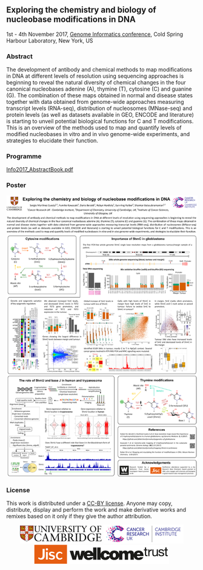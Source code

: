 
## Exploring the chemistry and biology of nucleobase modifications in DNA

1st - 4th November 2017, [Genome Informatics conference](https://meetings.cshl.edu/meetings.aspx?meet=INFO&year=17), Cold Spring Harbour Laboratory, New York, US

### Abstract

The development of antibody and chemical methods to map modifications in DNA at different levels of resolution using sequencing approaches is beginning to reveal the natural diversity of chemical changes in the four canonical nucleobases adenine (A), thymine (T), cytosine (C) and guanine (G). The combination of these maps obtained in normal and disease states together with data obtained from genome-wide approaches measuring transcript levels (RNA-seq), distribution of nucleosomes (MNase-seq) and protein levels (as well as datasets available in GEO, ENCODE and literature) is starting to unveil potential biological functions for C and T modifications. This is an overview of the methods used to map and quantify levels of modified nucleobases in vitro and in vivo genome-wide experiments, and strategies to elucidate their function.

### Programme

[Info2017_AbstractBook.pdf](Info2017_AbstractBook.pdf)

### Poster

<p align="center">
<img src=images/20171014_poster.png width="800">
</p>


### License

This work is distributed under a [CC-BY license](https://en.wikipedia.org/wiki/Creative_Commons_license). Anyone may copy, distribute, display and perform the work and make derivative works and remixes based on it only if they give the author attribution.


<p align="center">
<img src=images/UniversityCambridge_logo.png height="50"> <img src=images/CRUKCI_logo.jpg height="50"> <img src=images/Jisc_logo.png height="50"> <img src=images/WellcomeTrust_logo.jpg height="50">
</p>

